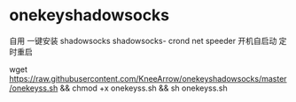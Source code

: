 # onekeyshadowsocks
 自用 一键安装 shadowsocks shadowsocks- crond
  net speeder  开机自启动  定时重启
  
wget https://raw.githubusercontent.com/KneeArrow/onekeyshadowsocks/master/onekeyss.sh && chmod +x onekeyss.sh && sh onekeyss.sh 

